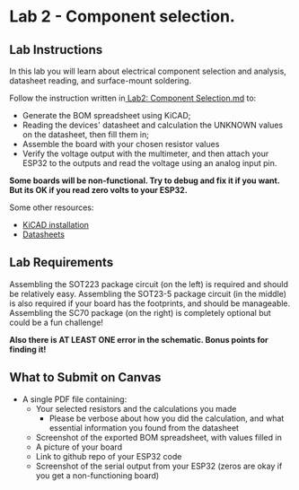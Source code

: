 # Lab 2 - Component selection.

## Lab Instructions

In this lab you will learn about electrical component selection and analysis, datasheet reading, and surface-mount soldering.

Follow the instruction written in[ Lab2: Component Selection.md](https://github.com/GIXLabs/TECHIN514_W24/blob/main/Lab2_component-selection/Lab2_component_selection.md) to:

* Generate the BOM spreadsheet using KiCAD;
* Reading the devices' datasheet and calculation the UNKNOWN values on the datasheet, then fill them in;
* Assemble the board with your chosen resistor values
* Verify the voltage output with the multimeter, and then attach your ESP32 to the outputs and read the voltage using an analog input pin.

**Some boards will be non-functional. Try to debug and fix it if you want. But its OK if you read zero volts to your ESP32.**

Some other resources:

* [KiCAD installation](https://www.kicad.org/download/)
* [Datasheets](https://github.com/GIXLabs/TECHIN514_W24/tree/main/Lab2_component-selection/datasheets)

## Lab Requirements

Assembling the SOT223 package circuit (on the left) is required and should be relatively easy.
Assembling the SOT23-5 package circuit (in the middle) is also required if your board has the footprints, and should be manageable.
Assembling the SC70 package (on the right) is completely optional but could be a fun challenge!

**Also there is AT LEAST ONE error in the schematic. Bonus points for finding it!**

## What to Submit on Canvas

- A single PDF file containing:
  - Your selected resistors and the calculations you made
    - Please be verbose about how you did the calculation, and what essential information you found from the datasheet
  - Screenshot of the exported BOM spreadsheet, with values filled in
  - A picture of your board
  - Link to github repo of your ESP32 code
  - Screenshot of the serial output from your ESP32 (zeros are okay if you get a non-functioning board)
